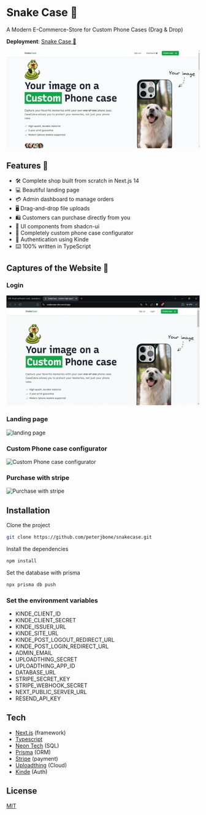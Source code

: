 # Snake Case 🐍

A Modern E-Commerce-Store for Custom Phone Cases (Drag & Drop)

**Deployment**: [Snake Case 🐍](https://snakecase-dev.vercel.app/)

![landing](./public/readme/landing.png)

## Features 👀

- 🛠️ Complete shop built from scratch in Next.js 14
- 💻 Beautiful landing page
- 💳 Admin dashboard to manage orders
- 🖥️ Drag-and-drop file uploads
- 🛍️ Customers can purchase directly from you
- 🌟 UI components from shadcn-ui
- 🛒 Completely custom phone case configurator
- 🔑 Authentication using Kinde
- ⌨️ 100% written in TypeScript

## Captures of the Website 🎥

### Login

![login](./public/readme/login.gif)

### Landing page

![landing page](./public/readme/all-landing.gif)

### Custom Phone case configurator

![Custom Phone case configurator](./public/readme/customize-phone.gif)

### Purchase with stripe

![Purchase with stripe](./public/readme/customize-phone.gif)

## Installation

Clone the project

```bash
git clone https://github.com/peterjbone/snakecase.git
```

Install the dependencies

```bash
npm install
```

Set the database with prisma

```bash
npx prisma db push
```

### Set the environment variables

- KINDE_CLIENT_ID
- KINDE_CLIENT_SECRET
- KINDE_ISSUER_URL
- KINDE_SITE_URL
- KINDE_POST_LOGOUT_REDIRECT_URL
- KINDE_POST_LOGIN_REDIRECT_URL
- ADMIN_EMAIL
- UPLOADTHING_SECRET
- UPLOADTHING_APP_ID
- DATABASE_URL
- STRIPE_SECRET_KEY
- STRIPE_WEBHOOK_SECRET
- NEXT_PUBLIC_SERVER_URL
- RESEND_API_KEY

## Tech

- [Next.js](https://nextjs.org/) (framework)
- [Typescript](https://www.typescriptlang.org/)
- [Neon Tech](https://neon.tech/) (SQL)
- [Prisma](https://www.prisma.io/) (ORM)
- [Stripe](https://stripe.com/) (payment)
- [Uploadthing](https://uploadthing.com/) (Cloud)
- [Kinde](https://kinde.com/) (Auth)

## License

[MIT](https://choosealicense.com/licenses/mit/)
